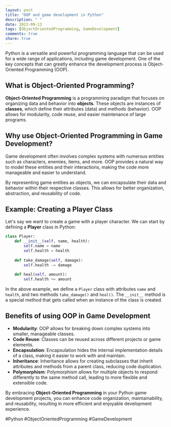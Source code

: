 ```yaml
---
layout: post
title: "OOP and game development in Python"
description: " "
date: 2023-09-13
tags: [ObjectOrientedProgramming, GameDevelopment]
comments: true
share: true
---
```


Python is a versatile and powerful programming language that can be used for a wide range of applications, including game development. One of the key concepts that can greatly enhance the development process is Object-Oriented Programming (OOP).

## What is Object-Oriented Programming?

**Object-Oriented Programming** is a programming paradigm that focuses on organizing data and behavior into **objects**. These objects are instances of **classes**, which define their attributes (data) and methods (behavior). OOP allows for modularity, code reuse, and easier maintenance of large programs.

## Why use Object-Oriented Programming in Game Development?

Game development often involves complex systems with numerous entities such as characters, enemies, items, and more. OOP provides a natural way to model these entities and their interactions, making the code more manageable and easier to understand.

By representing game entities as objects, we can encapsulate their data and behavior within their respective classes. This allows for better organization, abstraction, and reusability of code.

## Example: Creating a Player Class

Let's say we want to create a game with a player character. We can start by defining a **Player** class in Python:

```python
class Player:
    def __init__(self, name, health):
        self.name = name
        self.health = health
    
    def take_damage(self, damage):
        self.health -= damage
    
    def heal(self, amount):
        self.health += amount
```

In the above example, we define a `Player` class with attributes `name` and `health`, and two methods `take_damage()` and `heal()`. The `__init__` method is a special method that gets called when an instance of the class is created.

## Benefits of using OOP in Game Development

- **Modularity**: OOP allows for breaking down complex systems into smaller, manageable classes.
- **Code Reuse**: Classes can be reused across different projects or game elements.
- **Encapsulation**: Encapsulation hides the internal implementation details of a class, making it easier to work with and maintain.
- **Inheritance**: Inheritance allows for creating subclasses that inherit attributes and methods from a parent class, reducing code duplication.
- **Polymorphism**: Polymorphism allows for multiple objects to respond differently to the same method call, leading to more flexible and extensible code.

By embracing **Object-Oriented Programming** in your Python game development projects, you can enhance code organization, maintainability, and reusability, resulting in more efficient and enjoyable development experience.

#Python #ObjectOrientedProgramming #GameDevelopment